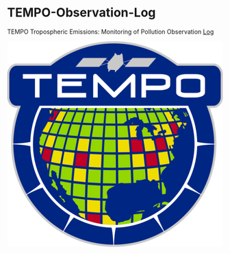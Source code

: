 
# TEMPO-Observation-Log
TEMPO Tropospheric Emissions: Monitoring of Pollution Observation [Log](http://github.com/JeanFitzmaurice/TEMPO-Observation-Log/blob/main/daily_log.md)

<picture>
 <img src="TEMPO_Logo_FINAL_high_res.png">
</picture>
